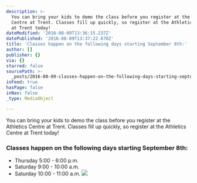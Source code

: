 ```yaml
---
description: >-
  You can bring your kids to demo the class before you register at the Athletics
  Centre at Trent. Classes fill up quickly, so register at the Athletics Centre
  at Trent today!
dateModified: '2016-08-09T13:36:15.237Z'
datePublished: '2016-08-09T13:37:22.678Z'
title: 'Classes happen on the following days starting September 8th:'
author: []
publisher: {}
via: {}
starred: false
sourcePath: >-
  _posts/2016-08-09-classes-happen-on-the-following-days-starting-september-8th.md
inFeed: true
hasPage: false
inNav: false
_type: MediaObject

---
```

You can bring your kids to demo the class before you register at the Athletics Centre at Trent. Classes fill up quickly, so register at the Athletics Centre at Trent today!

### Classes happen on the following days starting September 8th:

* Thursday 5:00 - 6:00 p.m.
* Saturday 9:00 - 10:00 a.m.
* Saturday 10:00 - 11:00 a.m.
![](https://the-grid-user-content.s3-us-west-2.amazonaws.com/e186e677-df10-498f-8e42-1840acceb020.png)